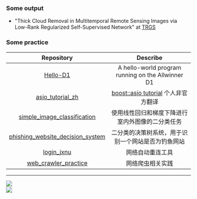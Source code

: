 ### Some output
+ "Thick Cloud Removal in Multitemporal Remote Sensing Images via Low-Rank Regularized Self-Supervised Network" at [TRGS](https://ieeexplore.ieee.org/document/10414167)

### Some practice

|                          Repository                          |                      Describe                      |
| :----------------------------------------------------------: | :------------------------------------------------: |
|     [Hello-D1](https://github.com/try-agaaain/Hello-D1)      | A hello-world program running on the Allwinner D1  |
| [asio_tutorial_zh](https://try-agaaain.github.io/asio_tutorial_zh/) |          [boost::asio tutorial](https://www.boost.org/doc/libs/1_82_0/doc/html/boost_asio/tutorial.html) 个人非官方翻译          |
| [simple_image_classification](https://github.com/try-agaaain/simple_image_classification/tree/main) |  使用线性回归和梯度下降进行室内外图像的二分类任务  |
| [phishing_website_decision_system](https://github.com/try-agaaain/phishing_website_decision_system) | 二分类的决策树系统，用于识别一个网站是否为钓鱼网站 |
|   [login_jxnu](https://github.com/try-agaaain/login_jxnu)    |                  网络自动重连工具                  |
| [web_crawler_practice](https://github.com/try-agaaain/web_crawler_practice) |                  网络爬虫相关实践                  |





------------------

<img align="left" src="https://github-readme-stats.vercel.app/api?username=try-agaaain&show_icons=true">
<div>
 <br>
 <img src="https://github-readme-stats.vercel.app/api/top-langs/?username=try-agaaain&layout=compact&hide=jupyter%20notebook,html,css,less,batchfile&langs_count=8&theme=tokyonight&hide_title=true">
</div>
